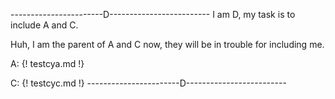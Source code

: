 

-----------------------D-------------------------
I am D, my task is to include A and C.

Huh, I am the parent of A and C now, they will be in trouble for including me.

A: {! testcya.md !}

C: {! testcyc.md !}
-----------------------D-------------------------
